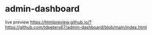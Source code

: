 # admin-dashboard

live preview https://htmlpreview.github.io/?https://github.com/tdpeters67/admin-dashboard/blob/main/index.html
